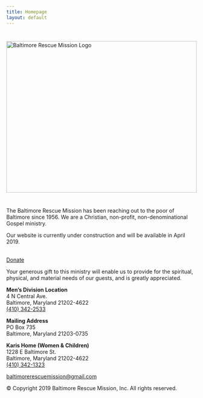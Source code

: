 ```yaml
---
title: Homepage
layout: default
---
```

<main class="">
  <section class="row  white">
    <div class="col-12  center">
      <img style="height: 100%; max-height: 400px; padding: 25px 0" src="{{ "/img/logo/brm-logo-color.svg" | relative_url }}" alt="Baltimore Rescue Mission Logo">
      <div class="note">
        <p>The Baltimore Rescue Mission has been reaching out to the poor of Baltimore since 1956. We are a Christian, non-profit, non-denominational Gospel ministry.</p>
      </div>
    </div>
    <div class="col-12  grape  text-white  center">
      <p>Our website is currently under construction and will be available in April 2019.</p><br>
    </div>
    <div class="col-12  center">
      <a class="btn" href="https://www.paypal.com/cgi-bin/webscr?cmd=_s-xclick&hosted_button_id=VH2TZCZFWRQYE&source=url" target="_blank">Donate</a>
    </div>
    <div class="col-12  center">
      <div class="note  note__no-margin">
        <p>Your generous gift to this ministry will enable us to provide for the spiritual, physical, and material needs of our guests, and is greatly appreciated.</p>
      </div>
    </div>
    <div class="col-4  center">
      <p><strong>Men’s Division Location</strong><br>4 N Central Ave.<br>Baltimore, Maryland 21202-4622<br><a href="tel:4103422533">(410) 342-2533</a></p>
    </div>
    <div class="col-4  center">
      <p><strong>Mailing Address</strong><br>PO Box 735<br>Baltimore, Maryland 21203-0735</p>
    </div>
    <div class="col-4  center">
      <p><strong>Karis Home (Women & Children)</strong><br>1228 E Baltimore St.<br>Baltimore, Maryland 21202-4622<br><a href="4103421323">(410) 342-1323</a></p>
    </div>
    <div class="col-12  center">
      <p><a href="mailto:baltimorerescuemission@gmail.com">baltimorerescuemission@gmail.com</a></p>
    </div>
    <div class="col-12  grape  text-white  center">
      <p>© Copyright 2019 Baltimore Rescue Mission, Inc. All rights reserved.</p><br>
    </div>
  </section>
</main>
